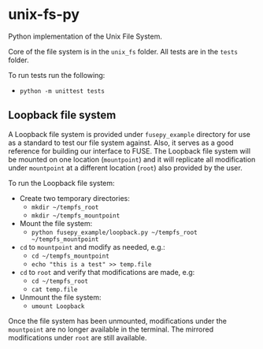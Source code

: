 # unix-fs-py
Python implementation of the Unix File System.

Core of the file system is in the `unix_fs` folder. All tests are in the `tests` folder.

To run tests run the following:  
- `python -m unittest tests`  

## Loopback file system
A Loopback file system is provided under `fusepy_example` directory for use as a standard to 
test our file system against. Also, it serves as a good reference for building our interface to FUSE. 
The Loopback file system will be mounted on one location (`mountpoint`) and it will replicate
all modification under `mountpoint` at a different location (`root`) also provided by the user.  

To run the Loopback file system:  
- Create two temporary directories:  
  - `mkdir ~/tempfs_root`
  - `mkdir ~/tempfs_mountpoint`
- Mount the file system:  
  - `python fusepy_example/loopback.py ~/tempfs_root ~/tempfs_mountpoint`
- `cd` to `mountpoint` and modify as needed, e.g.:
  - `cd ~/tempfs_mountpoint`
  - `echo "this is a test" >> temp.file`
- `cd` to `root` and verify that modifications are made, e.g:
  - `cd ~/tempfs_root`
  - `cat temp.file`
- Unmount the file system: 
  - `umount Loopback`  

Once the file system has been unmounted, modifications under the `mountpoint` are no longer available in the 
terminal. The mirrored modifications under `root` are still available.  